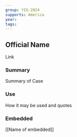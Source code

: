 ```yaml
---
group: YIG-2024
supports: America
year: 
tags:
---
```

## Official Name

Link

### Summary

Summary of Case 

### Use

How it may be used and quotes

### Embedded

[[Name of embedded]]
